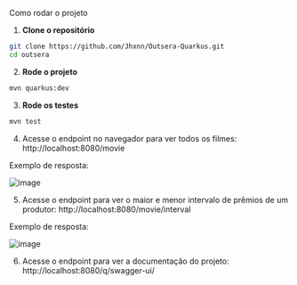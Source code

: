 Como rodar o projeto

1. **Clone o repositório**

```bash
git clone https://github.com/Jhxnn/Outsera-Quarkus.git
cd outsera
```

2. **Rode o projeto**
```bash
mvn quarkus:dev
```


3. **Rode os testes**
```bash
mvn test
```


4. Acesse o endpoint no navegador para ver todos os filmes:
   http://localhost:8080/movie


Exemplo de resposta:

![image](https://github.com/user-attachments/assets/aaf63ec7-a565-442d-96d8-c453288ae1b6)


5. Acesse o endpoint para ver o maior e menor intervalo de prêmios de um produtor:
   http://localhost:8080/movie/interval

Exemplo de resposta:

![image](https://github.com/user-attachments/assets/306d0b39-094b-464d-961f-d42b97016190)

6. Acesse o endpoint para ver a documentação do projeto:
   http://localhost:8080/q/swagger-ui/